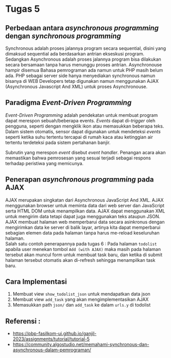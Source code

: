 # Tugas 5
## Perbedaan antara _asynchronous programming_ dengan _synchronous programming_
Synchronous adalah proses jalannya program secara sequential, disini yang dimaksud sequential ada berdasarkan antrian ekseskusi program. Sedangkan Asynchronous adalah proses jalannya program bisa dilakukan secara bersamaan tanpa harus menunggu proses antrian. Asynchronouse hampir disemua Bahasa pemrograman ada namun untuk PHP masih belum ada. PHP sebagai server side hanya menyediakan synchronous namun bisanya di WEB Developers tetap digunakan namun menggunakan AJAX (Asynchronous Javascript And XML) untuk proses Asynchronouse.

## Paradigma _Event-Driven Programming_
_Event-Driven Programming_ adalah pendekatan untuk membuat program dapat merespon sebuah/beberapa events. _Events_ dapat di-_trigger_ oleh pengguna, seperti dengan mengklik ikon atau memasukkan beberapa teks. Dalam sistem otomatis, sensor dapat digunakan untuk mendeteksi _events_ seperti ketika suhu tertentu tercapai di rumah kaca atau ketinggian air tertentu terdeteksi pada sistem pertahanan banjir.

Subrutin yang merespon _event_ disebut _event handler_. Penangan acara akan memastikan bahwa pemrosesan yang sesuai terjadi sebagai respons terhadap peristiwa yang memicunya.
## Penerapan _asynchronous programming_ pada AJAX
AJAX merupakan singkatan dari Asynchronous JavaScript And XML. AJAX menggunakan browser untuk meminta data dari web server dan JavaScript serta HTML DOM untuk menampilkan data. AJAX dapat menggunakan XML untuk mengirim data tetapi dapat juga menggunakan teks ataupun JSON. AJAX membuat halaman web memperbarui data secara asinkronus dengan mengirimkan data ke server di balik layar, artinya kita dapat memperbarui sebagian elemen data pada halaman tanpa harus me-reload keseluruhan halaman.  
Salah satu contoh penerapannya pada tugas 6 : Pada halaman `todolist` apabila user menekan tombol `Add (with AJAX)` maka masih pada halaman tersebut akan muncul form untuk membuat task baru, dan ketika di submit halaman tersebut otomatis akan di-refresh sehingga menampilkan task baru.

## Cara Implementasi
1. Membuat view  `show_todolist_json` untuk mendapatkan data json
2. Membuat view `add_task` yang akan mengimplementasikan AJAX
3. Memasukkan path `json/` dan `add_task` ke dalam `urls.y` di todolist

## Referensi :
* https://pbp-fasilkom-ui.github.io/ganjil-2023/assignments/tutorial/tutorial-5
* https://community.algostudio.net/memahami-synchronous-dan-asynchronous-dalam-pemrograman/

